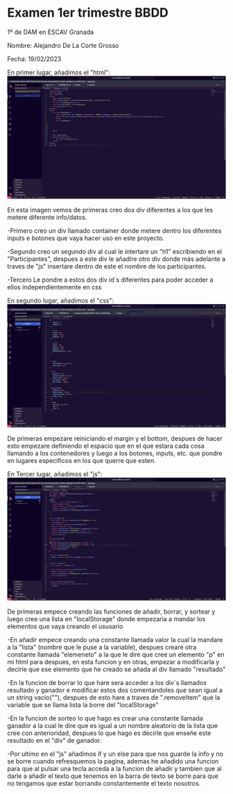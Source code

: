 # Examen 1er trimestre BBDD

1º de DAM en ESCAV Granada

Nombre: Alejandro De La Corte Grosso 

Fecha: 19/02/2023

En primer lugar, añadimos el "html":
![Alt text](<imagenes/Captura de pantalla 2023-12-19 a las 13.06.40.png>)

En esta imagen vemos de primeras creo dos div diferentes a los que les metere diferente info/datos. 
  
  -Primero creo un div llamado container donde metere dentro los diferentes inputs e botones que vaya hacer uso en este proyecto.
  
  -Segundo creo un segundo div al cual le intertare un "h1" escribiendo en el "Participantes", despues a este div le añadire otro div donde más adelante a traves de "js" insertare dentro de este el nombre de los participantes.
  
  -Tercero Le pondre a estos dos div id´s diferentes para poder acceder a ellos independientemente en css



En segundo lugar, añadimos el "css":
 ![Alt text](<imagenes/Captura de pantalla 2023-12-19 a las 13.39.35.png>)

De primeras empezare reiniciando el margin y el bottom, despues de hacer esto empezare definiendo el espacio que en el que estara cada cosa llamando a los contenedores y luego a los botones, inputs, etc. que pondre en lugares especificos en los que querre que esten.


En Tercer lugar, añadimos el "js":
![Alt text](<imagenes/Captura de pantalla 2023-12-19 a las 14.27.05.png>)

De primeras empece creando las funciones de añadir, borrar, y sortear y luego cree una lista en "localStorage" donde empezaria a mandar los elementos que vaya creando el ususario
  
  -En añadir empece creando una constante llamada valor la cual la mandare a la "lista" (nombre que le puse a la variable), despues creare otra constante llamada "elemeneto" a la que le dire que cree un elemento "p" en mi html para despues, en esta funcion y en otras, empezar a modificarla y decirle que ese elemento que he creado se añada al div llamado "resultado"  
  
  -En la funcion de borrar lo que hare sera acceder a los div´s llamados resultado y ganador e modificar estos dos comentandoles que sean igual a un string vacio(""), despues de esto hare a traves de ".removeItem" que la variable que se llama lista la borre del "localStorage"

  -En la funcion de sorteo lo que hago es crear una constante llamada ganador a la cual le dire que es igual a un nombre aleatorio de la lista que cree con anterioridad, despues lo que hago es decirle que enseñe este resultado en el "div" de ganador.

  -Por ultimo en el "js" añadimos if y un else para que nos guarde la info y no se borre cuando refresquemos la pagina, ademas he añadido una funcion para que al pulsar una tecla acceda a la funcion de añadir y tambien que al darle a añadir el texto que tenemos en la barra de texto se borre para que no tengamos que estar borrando constantemente el texto nosotros.








 